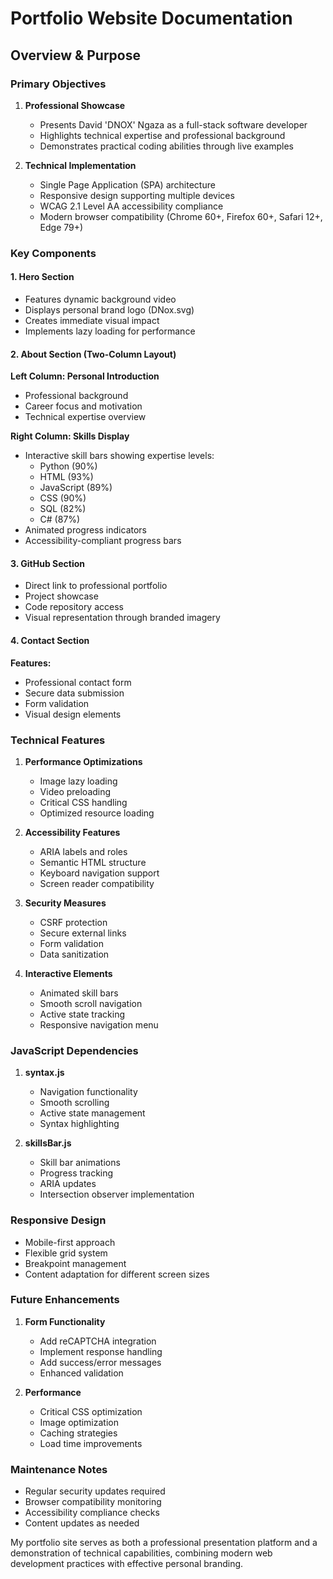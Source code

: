 # Portfolio Website Documentation
## Overview & Purpose

### Primary Objectives
1. **Professional Showcase**
   - Presents David 'DNOX' Ngaza as a full-stack software developer
   - Highlights technical expertise and professional background
   - Demonstrates practical coding abilities through live examples

2. **Technical Implementation**
   - Single Page Application (SPA) architecture
   - Responsive design supporting multiple devices
   - WCAG 2.1 Level AA accessibility compliance
   - Modern browser compatibility (Chrome 60+, Firefox 60+, Safari 12+, Edge 79+)

### Key Components

#### 1. Hero Section
- Features dynamic background video
- Displays personal brand logo (DNox.svg)
- Creates immediate visual impact
- Implements lazy loading for performance

#### 2. About Section (Two-Column Layout)
**Left Column: Personal Introduction**
- Professional background
- Career focus and motivation
- Technical expertise overview

**Right Column: Skills Display**
- Interactive skill bars showing expertise levels:
  - Python (90%)
  - HTML (93%)
  - JavaScript (89%)
  - CSS (90%)
  - SQL (82%)
  - C# (87%)
- Animated progress indicators
- Accessibility-compliant progress bars

#### 3. GitHub Section
- Direct link to professional portfolio
- Project showcase
- Code repository access
- Visual representation through branded imagery

#### 4. Contact Section
**Features:**
- Professional contact form
- Secure data submission
- Form validation
- Visual design elements

### Technical Features

1. **Performance Optimizations**
   - Image lazy loading
   - Video preloading
   - Critical CSS handling
   - Optimized resource loading

2. **Accessibility Features**
   - ARIA labels and roles
   - Semantic HTML structure
   - Keyboard navigation support
   - Screen reader compatibility

3. **Security Measures**
   - CSRF protection
   - Secure external links
   - Form validation
   - Data sanitization

4. **Interactive Elements**
   - Animated skill bars
   - Smooth scroll navigation
   - Active state tracking
   - Responsive navigation menu

### JavaScript Dependencies
1. **syntax.js**
   - Navigation functionality
   - Smooth scrolling
   - Active state management
   - Syntax highlighting

2. **skillsBar.js**
   - Skill bar animations
   - Progress tracking
   - ARIA updates
   - Intersection observer implementation

### Responsive Design
- Mobile-first approach
- Flexible grid system
- Breakpoint management
- Content adaptation for different screen sizes

### Future Enhancements
1. **Form Functionality**
   - Add reCAPTCHA integration
   - Implement response handling
   - Add success/error messages
   - Enhanced validation

2. **Performance**
   - Critical CSS optimization
   - Image optimization
   - Caching strategies
   - Load time improvements

### Maintenance Notes
- Regular security updates required
- Browser compatibility monitoring
- Accessibility compliance checks
- Content updates as needed

My portfolio site serves as both a professional presentation platform and a demonstration of technical capabilities, combining modern web development practices with effective personal branding.